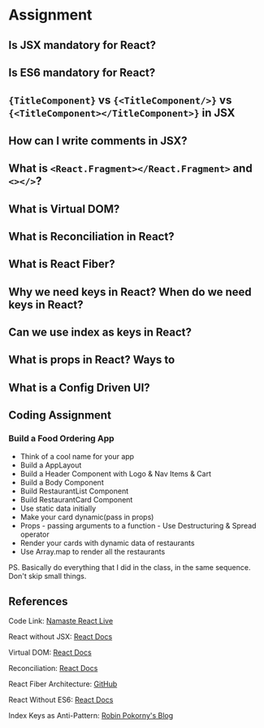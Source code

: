 # Assignment

## Is JSX mandatory for React?

## Is ES6 mandatory for React?

## `{TitleComponent}` vs `{<TitleComponent/>}` vs `{<TitleComponent></TitleComponent>}` in JSX

## How can I write comments in JSX?

## What is `<React.Fragment></React.Fragment>` and `<></>`?

## What is Virtual DOM?

## What is Reconciliation in React?

## What is React Fiber?

## Why we need keys in React? When do we need keys in React?

## Can we use index as keys in React?

## What is props in React? Ways to

## What is a Config Driven UI?

## Coding Assignment

### Build a Food Ordering App

- Think of a cool name for your app
- Build a AppLayout
- Build a Header Component with Logo & Nav Items & Cart
- Build a Body Component
- Build RestaurantList Component
- Build RestaurantCard Component
- Use static data initially
- Make your card dynamic(pass in props)
- Props - passing arguments to a function - Use Destructuring & Spread operator
- Render your cards with dynamic data of restaurants
- Use Array.map to render all the restaurants

PS. Basically do everything that I did in the class, in the same sequence. Don't skip small things.

## References

Code Link: [Namaste React Live](https://bitbucket.org/namastedev/namaste-react-live/src/master/)

React without JSX: [React Docs](https://reactjs.org/docs/react-without-jsx.html)

Virtual DOM: [React Docs](https://reactjs.org/docs/faq-internals.html)

Reconciliation: [React Docs](https://reactjs.org/docs/reconciliation.html)

React Fiber Architecture: [GitHub](https://github.com/acdlite/react-fiber-architecture)

React Without ES6: [React Docs](https://reactjs.org/docs/react-without-es6.html)

Index Keys as Anti-Pattern: [Robin Pokorny's Blog](https://robinpokorny.com/blog/index-as-a-key-is-an-anti-pattern/)
